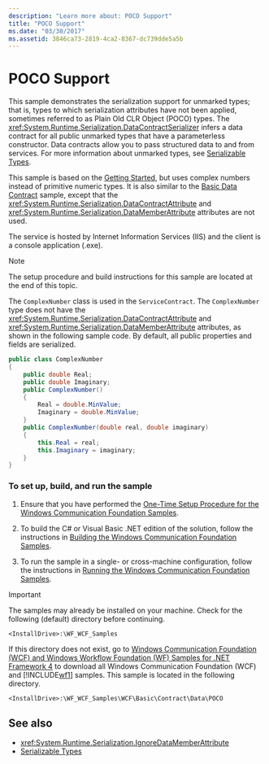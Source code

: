 ```yaml
---
description: "Learn more about: POCO Support"
title: "POCO Support"
ms.date: "03/30/2017"
ms.assetid: 3846ca73-2819-4ca2-8367-dc739dde5a5b
---
```

# POCO Support

This sample demonstrates the serialization support for unmarked types; that is, types to which serialization attributes have not been applied, sometimes referred to as Plain Old CLR Object (POCO) types. The <xref:System.Runtime.Serialization.DataContractSerializer> infers a data contract for all public unmarked types that have a parameterless constructor. Data contracts allow you to pass structured data to and from services. For more information about unmarked types, see [Serializable Types](../feature-details/serializable-types.md).  
  
 This sample is based on the [Getting Started](getting-started-sample.md), but uses complex numbers instead of primitive numeric types. It is also similar to the [Basic Data Contract](basic-data-contract.md) sample, except that the <xref:System.Runtime.Serialization.DataContractAttribute> and <xref:System.Runtime.Serialization.DataMemberAttribute> attributes are not used.  
  
 The service is hosted by Internet Information Services (IIS) and the client is a console application (.exe).  
  
> [!NOTE]
> The setup procedure and build instructions for this sample are located at the end of this topic.  
  
 The `ComplexNumber` class is used in the `ServiceContract`. The `ComplexNumber` type does not have the <xref:System.Runtime.Serialization.DataContractAttribute> and <xref:System.Runtime.Serialization.DataMemberAttribute> attributes, as shown in the following sample code. By default, all public properties and fields are serialized.  
  
```csharp
public class ComplexNumber  
{  
    public double Real;  
    public double Imaginary;  
    public ComplexNumber()  
    {  
        Real = double.MinValue;  
        Imaginary = double.MinValue;  
    }  
    public ComplexNumber(double real, double imaginary)  
    {  
        this.Real = real;  
        this.Imaginary = imaginary;  
    }  
}  
```  
  
### To set up, build, and run the sample  
  
1. Ensure that you have performed the [One-Time Setup Procedure for the Windows Communication Foundation Samples](one-time-setup-procedure-for-the-wcf-samples.md).  
  
2. To build the C# or Visual Basic .NET edition of the solution, follow the instructions in [Building the Windows Communication Foundation Samples](building-the-samples.md).  
  
3. To run the sample in a single- or cross-machine configuration, follow the instructions in [Running the Windows Communication Foundation Samples](running-the-samples.md).  
  
> [!IMPORTANT]
> The samples may already be installed on your machine. Check for the following (default) directory before continuing.  
>
> `<InstallDrive>:\WF_WCF_Samples`  
>
> If this directory does not exist, go to [Windows Communication Foundation (WCF) and Windows Workflow Foundation (WF) Samples for .NET Framework 4](https://www.microsoft.com/download/details.aspx?id=21459) to download all Windows Communication Foundation (WCF) and [!INCLUDE[wf1](../../../../includes/wf1-md.md)] samples. This sample is located in the following directory.  
>
> `<InstallDrive>:\WF_WCF_Samples\WCF\Basic\Contract\Data\POCO`  
  
## See also

- <xref:System.Runtime.Serialization.IgnoreDataMemberAttribute>
- [Serializable Types](../feature-details/serializable-types.md)
